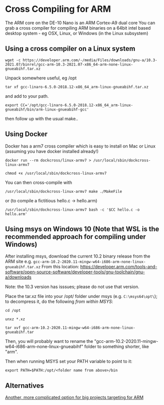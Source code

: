 # Cross Compiling for ARM

The ARM core on the DE-10 Nano is an ARM Cortex-A9 dual core
You can grab a cross compiler for compiling ARM binaries on a 64bit intel based desktop system - eg OSX, Linux, or Windows (in the Linux subsystem)


## Using a cross compiler on a Linux system
`wget -c https://developer.arm.com/-/media/Files/downloads/gnu-a/10.3-2021.07/binrel/gcc-arm-10.3-2021.07-x86_64-arm-none-linux-gnueabihf.tar.xz`

Unpack somewhere useful, eg /opt

`tar xf gcc-linaro-6.5.0-2018.12-x86_64_arm-linux-gnueabihf.tar.xz`

and add to your path.

`export CC='/opt/gcc-linaro-6.5.0-2018.12-x86_64_arm-linux-gnueabihf/bin/arm-linux-gnueabihf-gcc'`

then follow up with the usual make..

## Using Docker
Docker has a arm7 cross compiler which is easy to install on Mac or Linux (assuming you have docker installed already!)

`docker run --rm dockcross/linux-armv7 > /usr/local/sbin/dockcross-linux-armv7`

`chmod +x /usr/local/sbin/dockcross-linux-armv7`

You can then cross-compile with 

`/usr/local/sbin/dockcross-linux-armv7 make ./MakeFile`

or (to compile a fictitious hello.c -> hello.arm)

`/usr/local/sbin/dockcross-linux-armv7 bash -c '$CC hello.c -o hello.arm'`
 

## Using msys on Windows 10  (Note that WSL is the recommended approach for compiling under Windows)
After installing msys, download the current 10.2 binary release from the ARM site e.g.
`gcc-arm-10.2-2020.11-mingw-w64-i686-arm-none-linux-gnueabihf.tar.xz`
From this location:
https://developer.arm.com/tools-and-software/open-source-software/developer-tools/gnu-toolchain/gnu-a/downloads

Note: the 10.3 version has isssues; please do not use that version.

Place the tar.xz file into your /opt/ folder under msys (e.g. `C:\msys64\opt\`); to decompress it, do the following *from within MSYS*:

`cd /opt`

`unxz *.xz`

`tar xvf gcc-arm-10.2-2020.11-mingw-w64-i686-arm-none-linux-gnueabihf.tar`

Then, you will probably want to rename the "gcc-arm-10.2-2020.11-mingw-w64-i686-arm-none-linux-gnueabihf" folder to something shorter, like "arm".

Then when running MSYS set your PATH variable to point to it:

`export PATH=$PATH:/opt/<folder name from above>/bin`

## Alternatives
[Another, more complicated option for big projects targeting for ARM](Native-ARMv7-Toolchain-on-x86-64)
